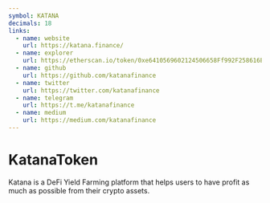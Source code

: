 ```yaml
---
symbol: KATANA
decimals: 18
links:
  - name: website
    url: https://katana.finance/
  - name: explorer
    url: https://etherscan.io/token/0xe6410569602124506658Ff992F258616Ea2D4A3D
  - name: github
    url: https://github.com/katanafinance
  - name: twitter
    url: https://twitter.com/katanafinance
  - name: telegram
    url: https://t.me/katanafinance
  - name: medium
    url: https://medium.com/katanafinance
---
```


# KatanaToken

Katana is a DeFi Yield Farming platform that helps users to have profit as much as possible from their crypto assets.
